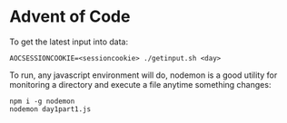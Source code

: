 # Advent of Code

To get the latest input into data:
```
AOCSESSIONCOOKIE=<sessioncookie> ./getinput.sh <day>
```
To run, any javascript environment will do, nodemon is a good utility for monitoring a directory and execute a file anytime something changes:
```
npm i -g nodemon
nodemon day1part1.js
```
